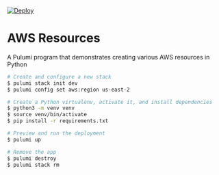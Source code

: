 [![Deploy](https://get.pulumi.com/new/button.svg)](https://app.pulumi.com/new?template=https://github.com/pulumi/examples/blob/master/aws-py-resources/README.md)

# AWS Resources

A Pulumi program that demonstrates creating various AWS resources in Python

```bash
# Create and configure a new stack
$ pulumi stack init dev
$ pulumi config set aws:region us-east-2

# Create a Python virtualenv, activate it, and install dependencies
$ python3 -m venv venv
$ source venv/bin/activate
$ pip install -r requirements.txt

# Preview and run the deployment
$ pulumi up

# Remove the app
$ pulumi destroy
$ pulumi stack rm
```
